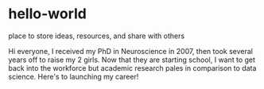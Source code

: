 # hello-world
place to store ideas, resources, and share with others

Hi everyone,
I received my PhD in Neuroscience in 2007, then took several years off to raise my 2 girls.  Now that they are starting school, I want to get back into the workforce but academic research pales in comparison to data science. Here's to launching my career!
